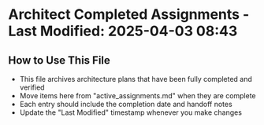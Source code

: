 # Architect Completed Assignments - Last Modified: 2025-04-03 08:43

## How to Use This File
- This file archives architecture plans that have been fully completed and verified
- Move items here from "active_assignments.md" when they are complete
- Each entry should include the completion date and handoff notes
- Update the "Last Modified" timestamp whenever you make changes
